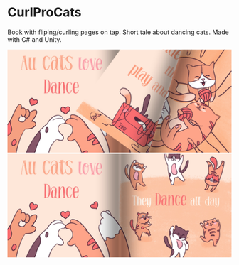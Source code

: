# CurlProCats
Book with fliping/curling pages on tap.
Short tale about dancing cats. Made with C# and Unity.

<img src="https://github.com/olegmedv/CurlProCats/blob/master/2020-09-17%2008-16-22.JPG">

<img src="https://github.com/olegmedv/CurlProCats/blob/master/2020-09-17%2008-16-32.JPG">
